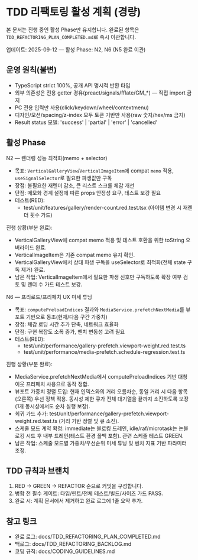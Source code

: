 # TDD 리팩토링 활성 계획 (경량)

본 문서는 진행 중인 활성 Phase만 유지합니다. 완료된 항목은
`TDD_REFACTORING_PLAN_COMPLETED.md`로 즉시 이관합니다.

업데이트: 2025-09-12 — 활성 Phase: N2, N6 (N5 완료 이관)

## 운영 원칙(불변)

- TypeScript strict 100%, 공개 API 명시적 반환 타입
- 외부 의존성은 전용 getter 경유(preact/signals/fflate/GM\_\*) — 직접 import
  금지
- PC 전용 입력만 사용(click/keydown/wheel/contextmenu)
- 디자인/모션/spacing/z-index 모두 토큰 기반만 사용(raw 숫자/hex/ms 금지)
- Result status 모델: 'success' | 'partial' | 'error' | 'cancelled'

## 활성 Phase

N2 — 렌더링 성능 최적화(memo + selector)

- 목표: `VerticalGalleryView`/`VerticalImageItem`에 compat `memo` 적용,
  `useSignalSelector`로 필요한 파생값만 구독
- 장점: 불필요한 재렌더 감소, 큰 리스트 스크롤 체감 개선
- 단점: 메모화 경계 설정에 따른 props 안정성 요구, 테스트 보강 필요
- 테스트(RED):
  - test/unit/features/gallery/render-count.red.test.tsx (아이템 변경 시 재렌더
    횟수 가드)

진행 상황(부분 완료):

- VerticalGalleryView에 compat memo 적용 및 테스트 호환을 위한 toString
  오버라이드 완료.
- VerticalImageItem은 기존 compat memo 유지 확인.
- VerticalGalleryView에서 상태 파생 구독을 useSelector로 최적화(전체 state 구독
  제거) 완료.
- 남은 작업: VerticalImageItem에서 필요한 파생 신호만 구독하도록 확장 여부 검토
  및 렌더 수 가드 테스트 보강.

N6 — 프리로드/프리페치 UX 미세 튜닝

- 목표: `computePreloadIndices` 결과와 `MediaService.prefetchNextMedia`를 뷰포트
  기반으로 동조(현재/다음 구간 가중치)
- 장점: 체감 로딩 시간 추가 단축, 네트워크 효율화
- 단점: 구현 복잡도 소폭 증가, 벤치 변동성 고려 필요
- 테스트(RED):
  - test/unit/performance/gallery-prefetch.viewport-weight.red.test.ts
  - test/unit/performance/media-prefetch.schedule-regression.test.ts

진행 상황(부분 완료):

- MediaService.prefetchNextMedia에서 computePreloadIndices 기반 대칭 이웃
  프리페치 사용으로 동작 정합.
- 뷰포트 가중치 정렬 도입: 현재 인덱스와의 거리 오름차순, 동일 거리 시 다음
  항목(오른쪽) 우선 정책 적용. 동시성 제한 큐가 전체 대기열을 끝까지 소진하도록
  보장(1개 동시성에서도 순차 실행 보장).
- 회귀 가드 추가:
  test/unit/performance/gallery-prefetch.viewport-weight.red.test.ts (거리 기반
  정렬 및 큐 소진).
- 스케줄 모드 계약 확정: immediate는 블로킹 드레인, idle/raf/microtask는
  논블로킹 시드 후 내부 드레인(테스트 환경 폴백 포함). 관련 스케줄 테스트 GREEN.
- 남은 작업: 스케줄 모드별 가중치/우선순위 미세 튜닝 및 벤치 지표 기반 파라미터
  조정.

## TDD 규칙과 브랜치

1. RED → GREEN → REFACTOR 순으로 커밋을 구성합니다.
2. 병합 전 필수 게이트: 타입/린트/전체 테스트/빌드/사이즈 가드 PASS.
3. 완료 시: 계획 문서에서 제거하고 완료 로그에 1줄 요약 추가.

## 참고 링크

- 완료 로그: docs/TDD_REFACTORING_PLAN_COMPLETED.md
- 백로그: docs/TDD_REFACTORING_BACKLOG.md
- 코딩 규칙: docs/CODING_GUIDELINES.md
